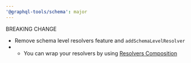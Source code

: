 ```yaml
---
'@graphql-tools/schema': major
---
```


BREAKING CHANGE
- Remove schema level resolvers feature and `addSchemaLevelResolver`
- - You can wrap your resolvers by using [Resolvers Composition](https://www.graphql-tools.com/docs/resolvers-composition)

